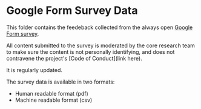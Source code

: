 # Google Form Survey Data

This folder contains the feedeback collected from the always open [Google Form survey](https://bit.ly/AutisticaTuringCitSciForm). 

All content submitted to the survey is moderated by the core research team to make sure the content is not personally identifying, and does not contravene the project's [Code of Conduct](link here).

It is regularly updated. 

The survey data is available in two formats:

  * Human readable format (pdf)
  * Machine readable format (csv)
  
 
